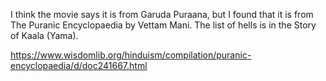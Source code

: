 I think the movie says it is from Garuda Puraana, but I found that it is from The Puranic Encyclopaedia by Vettam Mani. The list of hells is in the Story of Kaala (Yama).

https://www.wisdomlib.org/hinduism/compilation/puranic-encyclopaedia/d/doc241667.html

